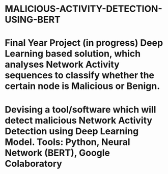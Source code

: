 # MALICIOUS-ACTIVITY-DETECTION-USING-BERT
# Final Year Project (in progress) Deep Learning based solution, which analyses Network Activity sequences to classify whether the certain node is Malicious or Benign.  

# Devising a tool/software which will detect malicious Network Activity Detection using Deep Learning Model. Tools:  Python, Neural Network (BERT), Google    Colaboratory
